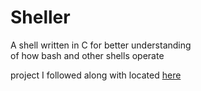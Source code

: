 
# Sheller

A shell written in C for better understanding  
of how bash and other shells operate

project I followed along with located [here](https://github.com/kamalmarhubi/shell-workshop)

